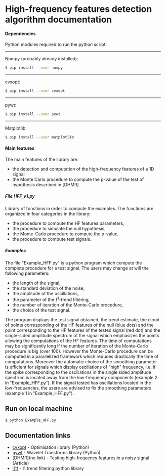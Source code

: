 # High-frequency features detection algorithm documentation


#### Dependencies
Python modules required to run the python script:

---
Numpy (probably already installed):
```sh
$ pip install --user numpy
```
---
cvxopt:
```sh
$ pip install --user cvxopt
```
---
pywt:
```sh
$ pip install --user pywt
```
---
Matplotlib:
```sh
$ pip install --user matplotlib
```
#### Main features
The main features of the library are:
- the detection and computation of the high-frequency features of a 1D signal
- the Monte Carlo procedure to compute the p-value of the test of hypothesis described in [DHMR]

##### File HFF_v1.py
Library of functions in order to compute the examples. The functions are organized in four categories in the library:
* the procedure to compute the HF features parameters,
* the procedure to simulate the null hypothesis,
* the Monte-Carlo procedure to compute the p-value,
* the procedure to compute test signals.

##### Examples
The file "Example_HFF.py" is a python program which compute the complete procedure for a test signal. The users may change at will the following parameters:
* the length of the signal,
* the standard deviation of the noise,
* the amplitude of the oscillations,
* the parameter of the $\ell^1$-trend filtering,
* the number of iteration of the Monte-Carlo procedure,
* the choice of the test signal.

The program displays the test signal obtained, the trend estimate, the cloud of points corresponding of the HF features of the null (blue dots) and the point corresponding to the HF features of the tested signal (red dot) and the single-sided amplitude spectrum of the signal which emphasizes the points allowing the computations of the HF features.
The time of computations may be significantly long if the number of iteration of the Monte-Carlo procedure is big (over 100). However the Monte-Carlo procedure can be computed in a parallelized framework which reduces drastically the time of computations.
Moreover the automatic choice of the smoothing parameter is efficient for signals which display oscillations of "high" frequency, i.e. if the spike corresponding to the oscillations in the single sided amplitude spectrum is located away from the low-frequency components (example 2 in "Example_HFF.py"). If the signal tested has oscillations located in the low-frequencies, the users are advised to fix the smoothing parameters (example 1 in "Example_HFF.py"). 

## Run on local machine
```sh
$ python Example_HFF.py
```

## Documentation links

* [cvxopt](https://cvxopt.org/) - Optimisation library (Python)
* [pywt](https://pywavelets.readthedocs.io/en/latest/) - Wavelet Transforms library (Python)
* [DHMR](no link) - Testing high-frequency features in a noisy signal (Article)
* [l1tf](https://github.com/bugra/l1) - l1 trend filtering python library
